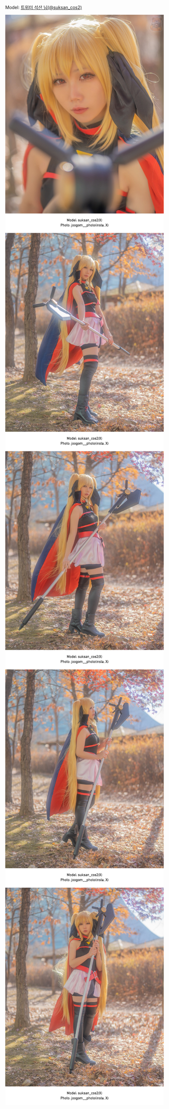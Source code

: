 ﻿---
dddd: 2023.12.03 AGF
nickname: 석산
sns_type: x
sns_id: suksan_cos2
---

<a name="suksan_cos2"></a>
Model: <a href="https://x.com/suksan_cos2" target="_blank">트위터 석산 님(@suksan_cos2)</a>

![DSC08631-Bearbeitet-2.jpeg](/assets/img/2023/12-03/DSC08631-Bearbeitet-2.jpeg)
![DSC08642-Bearbeitet-2.jpeg](/assets/img/2023/12-03/DSC08642-Bearbeitet-2.jpeg)
![DSC08645-Bearbeitet-2.jpeg](/assets/img/2023/12-03/DSC08645-Bearbeitet-2.jpeg)
![DSC08646-Bearbeitet-2.jpeg](/assets/img/2023/12-03/DSC08646-Bearbeitet-2.jpeg)
![DSC08650-Bearbeitet-2.jpeg](/assets/img/2023/12-03/DSC08650-Bearbeitet-2.jpeg)
